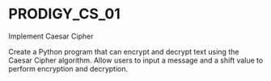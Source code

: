 # PRODIGY_CS_01
Implement Caesar Cipher


Create a Python program that can encrypt and decrypt text using the Caesar Cipher algorithm.
Allow users to input a message and a shift value to perform encryption and decryption.
